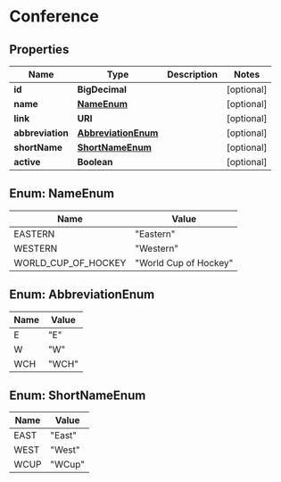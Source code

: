 

# Conference


## Properties

| Name | Type | Description | Notes |
|------------ | ------------- | ------------- | -------------|
|**id** | **BigDecimal** |  |  [optional] |
|**name** | [**NameEnum**](#NameEnum) |  |  [optional] |
|**link** | **URI** |  |  [optional] |
|**abbreviation** | [**AbbreviationEnum**](#AbbreviationEnum) |  |  [optional] |
|**shortName** | [**ShortNameEnum**](#ShortNameEnum) |  |  [optional] |
|**active** | **Boolean** |  |  [optional] |



## Enum: NameEnum

| Name | Value |
|---- | -----|
| EASTERN | &quot;Eastern&quot; |
| WESTERN | &quot;Western&quot; |
| WORLD_CUP_OF_HOCKEY | &quot;World Cup of Hockey&quot; |



## Enum: AbbreviationEnum

| Name | Value |
|---- | -----|
| E | &quot;E&quot; |
| W | &quot;W&quot; |
| WCH | &quot;WCH&quot; |



## Enum: ShortNameEnum

| Name | Value |
|---- | -----|
| EAST | &quot;East&quot; |
| WEST | &quot;West&quot; |
| WCUP | &quot;WCup&quot; |



